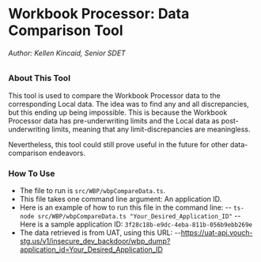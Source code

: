 # Workbook Processor: Data Comparison Tool

###### Author: Kellen Kincaid, Senior SDET

### About This Tool
This tool is used to compare the Workbook Processor data to the corresponding Local data. The idea was to find any and all discrepancies, but this ending up being impossible. This is because the Workbook Processor data has pre-underwriting limits and the Local data as post-underwriting limits, meaning that any limit-discrepancies are meaningless.

Nevertheless, this tool could still prove useful in the future for other data-comparison endeavors.

### How To Use

- The file to run is `src/WBP/wbpCompareData.ts`.
- This file takes one command line argument: An application ID.
- Here is an example of how to run this file in the command line:
-- `ts-node src/WBP/wbpCompareData.ts "Your_Desired_Application_ID"` 
-- Here is a sample application ID: `3f28c18b-e9dc-4eba-811b-056b9ebb269e`
- The data retrieved is from UAT, using this URL:
--https://uat-api.vouch-stg.us/v1/insecure_dev_backdoor/wbp_dump?application_id=Your_Desired_Application_ID
